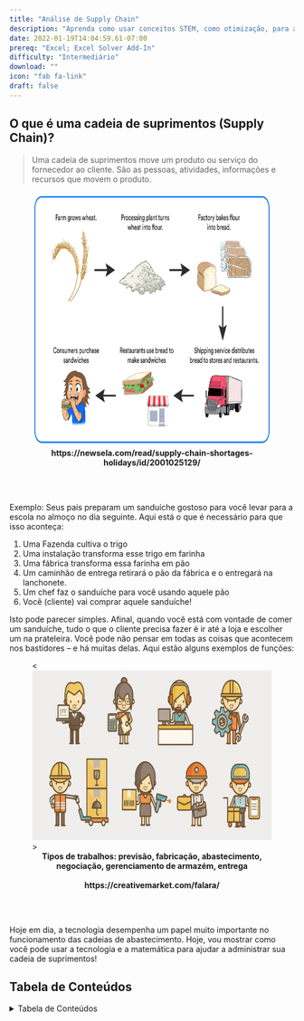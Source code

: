 ```yaml
---
title: "Análise de Supply Chain"
description: "Aprenda como usar conceitos STEM, como otimização, para ajudar a administrar sua biscoiteria!"
date: 2022-01-19T14:04:59.61-07:00
prereq: "Excel; Excel Solver Add-In"
difficulty: "Intermediário"
download: ""
icon: "fab fa-link"
draft: false
---
```


## O que é uma cadeia de suprimentos (Supply Chain)?

> Uma cadeia de suprimentos move um produto ou serviço do fornecedor ao cliente. São as pessoas, atividades, informações e recursos que movem o produto.

<figure>
<img src= img/sandwich.png alt="Diagrama que ilustra as várias etapas da cadeia de abastecimento para fazer um sanduíche, incluindo fazenda, fábrica e entrega" width="700" height="450">
<figcaption align = "center"><b>https://newsela.com/read/supply-chain-shortages-holidays/id/2001025129/</b></figcaption>
</figure>

<br /><br />

Exemplo: Seus pais preparam um sanduíche gostoso para você levar para a escola no almoço no dia seguinte. Aqui está o que é necessário para que isso aconteça:
1. Uma Fazenda cultiva o trigo
2. Uma instalação transforma esse trigo em farinha
3. Uma fábrica transforma essa farinha em pão
4. Um caminhão de entrega retirará o pão da fábrica e o entregará na lanchonete.
5. Um chef faz o sanduíche para você usando aquele pão
6. Você (cliente) vai comprar aquele sanduíche!


Isto pode parecer simples. Afinal, quando você está com vontade de comer um sanduíche, tudo o que o cliente precisa fazer é ir até a loja e escolher um na prateleira. Você pode não pensar em todas as coisas que acontecem nos bastidores – e há muitas delas. Aqui estão alguns exemplos de funções:

<figure>
<<img src= img/jobs.jpg alt="Imagem que mostra ícones de diferentes trabalhos, como fabricação, vendas e entrega, necessários para fazer funcionar uma cadeia de suprimentos" width="700" height="300">>
<figcaption align = "center"><b>Tipos de trabalhos: previsão, fabricação, abastecimento, negociação, gerenciamento de armazém, entrega <br /><br />
https://creativemarket.com/falara/</b></figcaption>
</figure>

<br /><br />

Hoje em dia, a tecnologia desempenha um papel muito importante no funcionamento das cadeias de abastecimento. Hoje, vou mostrar como você pode usar a tecnologia e a matemática para ajudar a administrar sua cadeia de suprimentos!

## Tabela de Conteúdos

<details close>
<summary>Tabela de Conteúdos</summary>
{{% children /%}}
</details>